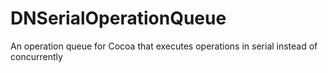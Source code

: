 DNSerialOperationQueue
======================

An operation queue for Cocoa that executes operations in serial instead of concurrently
